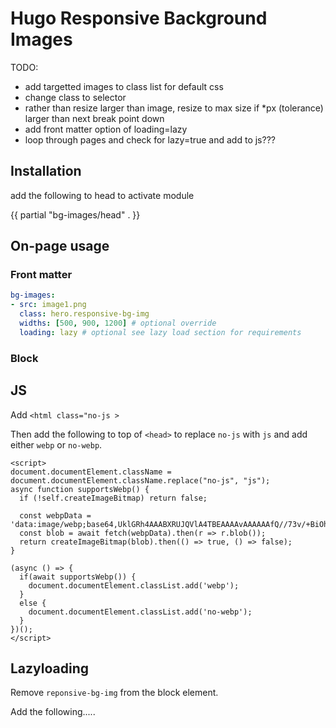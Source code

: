 # Hugo Responsive Background Images

TODO:

- add targetted images to class list for default css
- change class to selector
- rather than resize larger than image, resize to max size if *px (tolerance) larger than next break point down
- add front matter option of loading=lazy
- loop through pages and check for lazy=true and add to js???


## Installation

add the following to head to activate module

{{ partial "bg-images/head" . }}
  

## On-page usage

### Front matter

```yaml
bg-images:
- src: image1.png
  class: hero.responsive-bg-img
  widths: [500, 900, 1200] # optional override
  loading: lazy # optional see lazy load section for requirements
  ```
### Block

## JS

Add `<html class="no-js >`

Then add the following to top of `<head>` to replace `no-js` with `js` and add either `webp` or `no-webp`.

```
<script>
document.documentElement.className = document.documentElement.className.replace("no-js", "js");
async function supportsWebp() {
  if (!self.createImageBitmap) return false;
  
  const webpData = 'data:image/webp;base64,UklGRh4AAABXRUJQVlA4TBEAAAAvAAAAAAfQ//73v/+BiOh/AAA=';
  const blob = await fetch(webpData).then(r => r.blob());
  return createImageBitmap(blob).then(() => true, () => false);
}

(async () => {
  if(await supportsWebp()) {
    document.documentElement.classList.add('webp');
  }
  else {
    document.documentElement.classList.add('no-webp');
  }
})();
</script>
```

## Lazyloading

Remove `reponsive-bg-img` from the block element.

Add the following..... 
